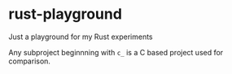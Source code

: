 # rust-playground
Just a playground for my Rust experiments

Any subproject beginnning with `c_` is a C based project used for comparison.
